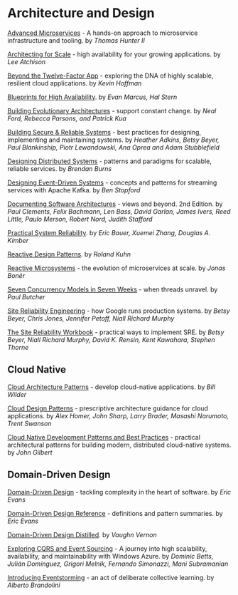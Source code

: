 # Architecture and Design

[Advanced Microservices](https://files.idax.me/read/tech-books/A/advanced-microservices.pdf) - A hands-on approach to microservice infrastructure and tooling. by _Thomas Hunter II_

[Architecting for Scale](https://files.idax.me/read/tech-books/A/architecting-for-scale.pdf) - high availability for your growing applications. by _Lee Atchison_

[Beyond the Twelve-Factor App](https://files.idax.me/read/tech-books/B/beyond-the-12-factor-app.pdf) - exploring the DNA of highly scalable, resilient cloud applications. by _Kevin Hoffman_

[Blueprints for High Availability](https://files.idax.me/read/tech-books/B/blueprints-for-high-availability.pdf). by _Evan Marcus, Hal Stern_

[Building Evolutionary Architectures](https://files.idax.me/read/tech-books/B/building-evolutionary-architectures.pdf) - support constant change. by _Neal Ford, Rebecca Parsons, and Patrick Kua_

[Building Secure & Reliable Systems](https://files.idax.me/read/tech-books/B/building-secure-and-reliable-systems.pdf) - best practices for designing, implementing
and maintaining systems. by _Heather Adkins, Betsy Beyer, Paul Blankinship, Piotr Lewandowski, Ana Oprea and Adam Stubblefield_

[Designing Distributed Systems](https://files.idax.me/read/tech-books/D/designing-distributed-systems.pdf) - patterns and paradigms for scalable, reliable services. by _Brendan Burns_

[Designing Event-Driven Systems](https://files.idax.me/read/tech-books/D/designing-event-driven-systems-concepts-and-patterns-kafka.pdf) - concepts and patterns for streaming services with Apache Kafka. by _Ben Stopford_

[Documenting Software Architectures](https://files.idax.me/read/tech-books/D/documenting-software-architectures.pdf) - views and beyond. 2nd Edition. by _Paul Clements, Felix Bachmann, Len Bass, David Garlan, James Ivers, Reed Little, Paulo Merson, Robert Nord, Judith Stafford_

[Practical System Reliability](https://files.idax.me/read/tech-books/P/practical-system-reliability.pdf). by _Eric Bauer, Xuemei Zhang, Douglas A. Kimber_

[Reactive Design Patterns](https://files.idax.me/read/tech-books/R/reactive-design-patterns.pdf). by _Roland Kuhn_

[Reactive Microsystems](https://files.idax.me/read/tech-books/R/reactive-microsystems.pdf) - the evolution of microservices at scale. by _Jonas Bonér_

[Seven Concurrency Models in Seven Weeks](https://files.idax.me/read/tech-books/S/seven-concurrency-models-in-seven-weeks.pdf) - when threads unravel. by _Paul Butcher_

[Site Reliability Engineering](https://files.idax.me/read/tech-books/S/site-reliability-engineering.pdf) - how Google runs production systems. by _Betsy Beyer, Chris Jones, Jennifer Petoff, Niall Richard Murphy_

[The Site Reliability Workbook](https://files.idax.me/read/tech-books/S/site-reliability-workbook.pdf) - practical ways to implement SRE. by _Betsy Beyer, Niall Richard Murphy, David K. Rensin, Kent Kawahara, Stephen Thorne_


## Cloud Native

[Cloud Architecture Patterns](https://files.idax.me/read/tech-books/C/cloud-architecture-patterns.pdf) - develop cloud-native applications. by _Bill Wilder_

[Cloud Design Patterns](https://files.idax.me/read/tech-books/C/cloud-design-patterns-book.pdf) - prescriptive architecture guidance for cloud applications. by _Alex Homer, John Sharp, Larry Brader, Masashi Narumoto, Trent Swanson_

[Cloud Native Development Patterns and Best Practices](https://files.idax.me/read/tech-books/C/cloud-native-development-patterns-and-best-practices.pdf) - practical architectural patterns for building modern, distributed cloud-native systems. by _John Gilbert_



## Domain-Driven Design

[Domain-Driven Design](https://files.idax.me/read/tech-books/D/domain-driven-design-eric-evans.pdf) - tackling complexity in the heart of software. by _Eric Evans_

[Domain-Driven Design Reference](https://files.idax.me/read/tech-books/D/domain-driven-design-reference-eric-evans.pdf) - definitions	and	pattern	summaries. by _Eric Evans_

[Domain-Driven Design Distilled](https://files.idax.me/read/tech-books/D/domain-driven-design-distilled.pdf). by _Vaughn Vernon_

[Exploring CQRS and Event Sourcing](https://files.idax.me/read/tech-books/E/exploring-cqrs-and-event-sourcing.pdf) - A journey into high scalability, availability, and maintainability with Windows Azure. by _Dominic Betts, Julián Domínguez, Grigori Melnik, Fernando Simonazzi, Mani Subramanian_

[Introducing Eventstorming](https://files.idax.me/read/tech-books/I/introducing-eventstorming.pdf) - an act of deliberate collective learning. by _Alberto Brandolini_

